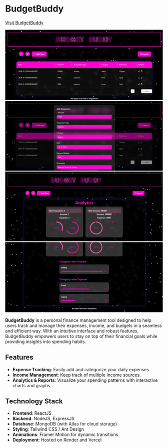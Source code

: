 # BudgetBuddy

[Visit BudgetBuddy](https://yourwebsite.com)

![Home Page](https://github.com/kinjal2250/BudgetBuddy/blob/main/Home%20Page.jpg?raw=true)
![Add Transaction Box](https://github.com/kinjal2250/BudgetBuddy/blob/main/Add%20Transaction%20Box.jpg?raw=true)
![Analytics Box](https://github.com/kinjal2250/BudgetBuddy/blob/main/Analytics%20Page%201.jpg?raw=true)
![Category wise Analytics](https://github.com/kinjal2250/BudgetBuddy/blob/main/Analytics%20Page%202.jpg?raw=true)

**BudgetBuddy** is a personal finance management tool designed to help users track and manage their expenses, income, and budgets in a seamless and efficient way. With an intuitive interface and robust features, BudgetBuddy empowers users to stay on top of their financial goals while providing insights into spending habits.

## Features

- **Expense Tracking**: Easily add and categorize your daily expenses.
- **Income Management**: Keep track of multiple income sources.
- **Analytics & Reports**: Visualize your spending patterns with interactive charts and graphs.

## Technology Stack

- **Frontend**: ReactJS
- **Backend**: NodeJS, ExpressJS
- **Database**: MongoDB (with Atlas for cloud storage)
- **Styling**: Tailwind CSS / Ant Design
- **Animations**: Framer Motion for dynamic transitions
- **Deployment**: Hosted on Render and Vercel

